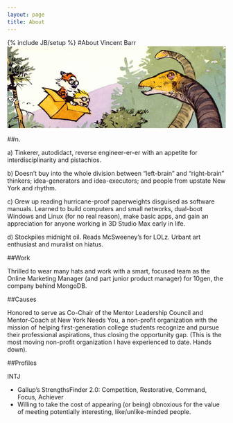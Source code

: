 ```yaml
---
layout: page
title: About
---
```

{% include JB/setup %}
#About Vincent Barr
![Calvin & Hobbes](/images/calvin-hobbes-dino.png)

##n.

a) Tinkerer, autodidact, reverse engineer-er-er with an appetite for interdisciplinarity and pistachios.  

b) Doesn’t buy into the whole division between “left-brain” and “right-brain” thinkers; idea-generators and idea-executors; and people from upstate New York and rhythm.  

c) Grew up reading hurricane-proof paperweights disguised as software manuals. Learned to build computers and small networks, dual-boot Windows and Linux (for no real reason), make basic apps, and gain an appreciation for anyone working in 3D Studio Max early in life.  

d) Stockpiles midnight oil. Reads McSweeney’s for LOLz. Urbant art enthusiast and muralist on hiatus.  

##Work

Thrilled to wear many hats and work with a smart, focused team as the Online Marketing Manager (and part junior product manager) for 10gen, the company behind MongoDB.  

##Causes  

Honored to serve as Co-Chair of the Mentor Leadership Council and Mentor-Coach at New York Needs You, a non-profit organization with the mission of helping first-generation college students recognize and pursue their professional aspirations, thus closing the opportunity gap. (This is the most moving non-profit organization I have experienced to date. Hands down).  

##Profiles

INTJ  
* Gallup’s StrengthsFinder 2.0: Competition, Restorative, Command, Focus, Achiever  
* Willing to take the cost of appearing (or being) obnoxious for the value of meeting potentially interesting, like/unlike-minded people.
